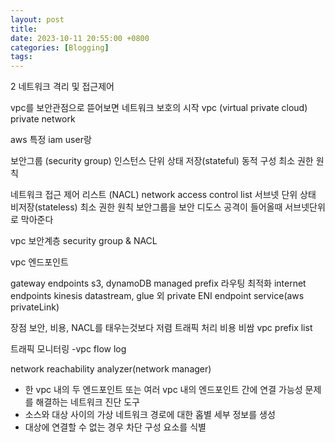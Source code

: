 ```yaml
---
layout: post
title:
date: 2023-10-11 20:55:00 +0800
categories: [Blogging]
tags:
---
```


2 네트워크 격리 및 접근제어

vpc를 보안관점으로 뜯어보면
네트워크 보호의 시작 vpc (virtual private cloud)
private network

aws 특정 iam user랑

보안그룹 (security group)
인스턴스 단위
상태 저장(stateful)
동적 구성
최소 권한 원칙

네트워크 접근 제어 리스트 (NACL) network access control list
서브넷 단위
상태 비저장(stateless)
최소 권한 원칙
보안그룹을 보안
디도스 공격이 들어올때 서브넷단위로 막아준다

vpc 보안계층 security group & NACL

vpc 엔드포인트

gateway endpoints
s3, dynamoDB
managed prefix
라우팅 최적화
internet endpoints
kinesis datastream, glue 외
private ENI
endpoint service(aws privateLink)

장점 보안, 비용, NACL를 태우는것보다 저렴 트래픽 처리 비용 비쌈
vpc prefix list

트래픽 모니터링 -vpc flow log

network reachability analyzer(network manager)

- 한 vpc 내의 두 엔드포인트 또는 여러 vpc 내의 엔드포인트 간에 연결 가능성 문제를 해결하는 네트워크 진단 도구
- 소스와 대상 사이의 가상 네트워크 경로에 대한 홉별 세부 정보를 생성
- 대상에 연결할 수 없는 경우 차단 구성 요소를 식별

